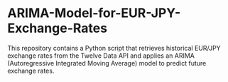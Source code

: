 # ARIMA-Model-for-EUR-JPY-Exchange-Rates
This repository contains a Python script that retrieves historical EUR/JPY exchange rates from the Twelve Data API and applies an ARIMA (Autoregressive Integrated Moving Average) model to predict future exchange rates.
